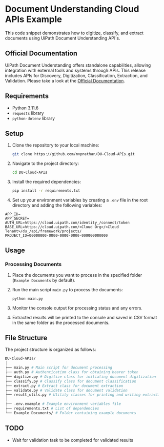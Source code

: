 # Document Understanding Cloud APIs Example

This code snippet demonstrates how to digitize, classify, and extract documents using UiPath Document Understanding API's.

## Official Documentation

UiPath Document Understanding offers standalone capabilities, allowing integration with external tools and systems through APIs. This release includes APIs for Discovery, Digitization, Classification, Extraction, and Validation. Please take a look at the [Official Documentation](https://docs.uipath.com/document-understanding/automation-cloud/latest/api-guide/example).

## Requirements

- Python 3.11.6
- `requests` library 
- `python-dotenv` library

## Setup

1. Clone the repository to your local machine:

    ```bash
    git clone https://github.com/nvpnathan/DU-Cloud-APIs.git
    ```

2. Navigate to the project directory:

    ```bash
    cd DU-Cloud-APIs
    ```

3. Install the required dependencies:

    ```bash
    pip install -r requirements.txt
    ```

4. Set up your environment variables by creating a `.env` file in the root directory and adding the following variables:

  ```env
  APP_ID=
  APP_SECRET=
  AUTH_URL=https://cloud.uipath.com/identity_/connect/token
  BASE_URL=https://cloud.uipath.com/<Cloud Org>/<Cloud Tenant>/du_/api/framework/projects/
  PROJECT_ID=00000000-0000-0000-0000-000000000000
  ```

## Usage

### Processing Documents

1. Place the documents you want to process in the specified folder (`Example Documents` by default).

2. Run the main script `main.py` to process the documents:

    ```bash
    python main.py
    ```

3. Monitor the console output for processing status and any errors.

4. Extracted results will be printed to the console and saved in CSV format in the same folder as the processed documents.

## File Structure

The project structure is organized as follows:
```bash
DU-Cloud-APIs/
│
├── main.py # Main script for document processing
├── auth.py # Authentication class for obtaining bearer token
├── digitize.py # Digitize class for initiating document digitization
├── classify.py # Classify class for document classification
├── extract.py # Extract class for document extraction
├── validate.py # Validate class for document validation
├── result_utils.py # Utility classes for printing and writing extraction results
│
├── .env.example # Example environment variables file
├── requirements.txt # List of dependencies
└── Example Documents/ # Folder containing example documents
```

## TODO

* Wait for validation task to be completed for validated results
